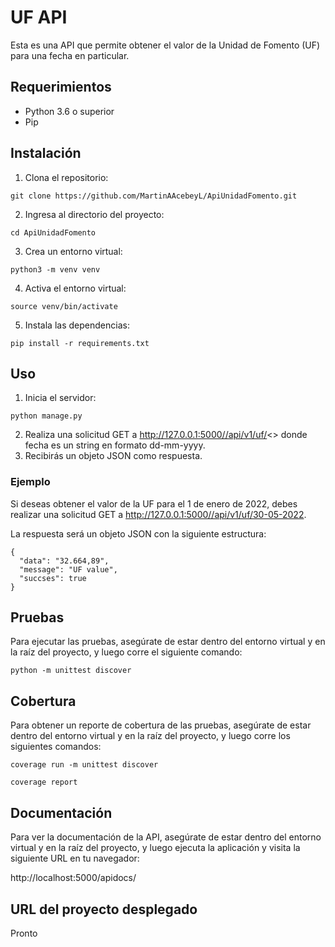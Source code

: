 # UF API
Esta es una API que permite obtener el valor de la Unidad de Fomento (UF) para una fecha en particular.

## Requerimientos
* Python 3.6 o superior
* Pip
## Instalación
1. Clona el repositorio: 

```git clone https://github.com/MartinAAcebeyL/ApiUnidadFomento.git```

2. Ingresa al directorio del proyecto: 

```cd ApiUnidadFomento```

3. Crea un entorno virtual: 

```python3 -m venv venv```

4. Activa el entorno virtual:

 ```source venv/bin/activate```

5. Instala las dependencias: 

```pip install -r requirements.txt```
## Uso
1. Inicia el servidor: 

```python manage.py```

2. Realiza una solicitud GET a http://127.0.0.1:5000//api/v1/uf/<<fecha>> donde fecha es un string en formato dd-mm-yyyy.
3. Recibirás un objeto JSON como  respuesta.
### Ejemplo
Si deseas obtener el valor de la UF para el 1 de enero de 2022, debes realizar una solicitud GET a http://127.0.0.1:5000//api/v1/uf/30-05-2022.

La respuesta será un objeto JSON con la siguiente estructura:

```
{
  "data": "32.664,89",
  "message": "UF value",
  "succses": true
}
```
## Pruebas
Para ejecutar las pruebas, asegúrate de estar dentro del entorno virtual y en la raíz del proyecto, y luego corre el siguiente comando:

```python -m unittest discover```
## Cobertura
Para obtener un reporte de cobertura de las pruebas, asegúrate de estar dentro del entorno virtual y en la raíz del proyecto, y luego corre los siguientes comandos:

```coverage run -m unittest discover```

```coverage report```
## Documentación
Para ver la documentación de la API, asegúrate de estar dentro del entorno virtual y en la raíz del proyecto, y luego ejecuta la aplicación y visita la siguiente URL en tu navegador:

http://localhost:5000/apidocs/

## URL del proyecto desplegado
Pronto